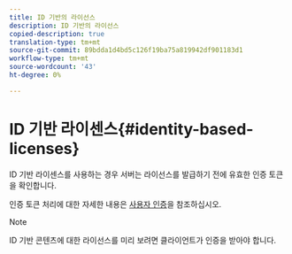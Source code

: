 ```yaml
---
title: ID 기반의 라이선스
description: ID 기반의 라이선스
copied-description: true
translation-type: tm+mt
source-git-commit: 89bdda1d4bd5c126f19ba75a819942df901183d1
workflow-type: tm+mt
source-wordcount: '43'
ht-degree: 0%

---
```



# ID 기반 라이센스{#identity-based-licenses}

ID 기반 라이센스를 사용하는 경우 서버는 라이선스를 발급하기 전에 유효한 인증 토큰을 확인합니다.

인증 토큰 처리에 대한 자세한 내용은 [사용자 인증](../../../protecting-content/implementing-the-license-server/processing-drm-requests.md#user-authentication)을 참조하십시오.

>[!NOTE]
>
>ID 기반 콘텐츠에 대한 라이선스를 미리 보려면 클라이언트가 인증을 받아야 합니다.

